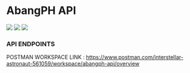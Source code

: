 # AbangPH API

<img src="https://img.shields.io/badge/node.js%20-%2343853D.svg?&style=for-the-badge&logo=node.js&logoColor=white"> <img src="https://img.shields.io/badge/express.js%20-%23404d59.svg?&style=for-the-badge"> <img src="https://img.shields.io/badge/MongoDB-%234ea94b.svg?&style=for-the-badge&logo=mongodb&logoColor=white">

### API ENDPOINTS

POSTMAN WORKSPACE LINK : https://www.postman.com/interstellar-astronaut-561059/workspace/abangph-api/overview

